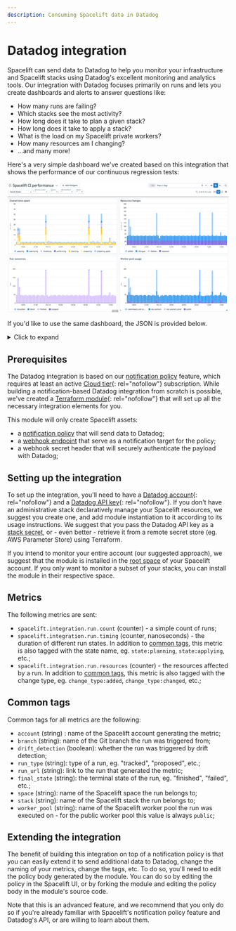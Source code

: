 ```yaml
---
description: Consuming Spacelift data in Datadog
---
```


# Datadog integration

Spacelift can send data to Datadog to help you monitor your infrastructure and Spacelift stacks using Datadog's excellent monitoring and analytics tools. Our integration with Datadog focuses primarily on runs and lets you create dashboards and alerts to answer questions like:

- How many runs are failing?
- Which stacks see the most activity?
- How long does it take to plan a given stack?
- How long does it take to apply a stack?
- What is the load on my Spacelift private workers?
- How many resources am I changing?
- ...and many more!

Here's a very simple dashboard we've created based on this integration that shows the performance of our continuous regression tests:

![Dashboard screenshot](../../assets/screenshots/datadog-screenshot.png)

If you'd like to use the same dashboard, the JSON is provided below.

<details> <!-- markdownlint-disable-line MD033 -->
<summary>Click to expand</summary> <!-- markdownlint-disable-line MD033 -->

{% raw %}

```json
{
  "title": "Spacelift CI performance",
  "description": "",
  "widgets": [
    {
      "id": 1204455947489370,
      "definition": {
        "title": "Overall time spent",
        "title_size": "16",
        "title_align": "left",
        "show_legend": true,
        "legend_layout": "auto",
        "legend_columns": ["avg", "min", "max", "value", "sum"],
        "type": "timeseries",
        "requests": [
          {
            "formulas": [{ "formula": "query1" }],
            "queries": [
              {
                "name": "query1",
                "data_source": "metrics",
                "query": "sum:spacelift.integration.run.timing{$Space AND $Stack AND $Environment AND $WorkerPool AND state NOT IN (queued,confirmed,unconfirmed)} by {state}"
              }
            ],
            "response_format": "timeseries",
            "style": {
              "palette": "dog_classic",
              "line_type": "solid",
              "line_width": "normal"
            },
            "display_type": "bars"
          }
        ]
      },
      "layout": { "x": 0, "y": 0, "width": 6, "height": 4 }
    },
    {
      "id": 4165236413630572,
      "definition": {
        "title": "Resource changes",
        "title_size": "16",
        "title_align": "left",
        "show_legend": true,
        "legend_layout": "auto",
        "legend_columns": ["avg", "min", "max", "value", "sum"],
        "type": "timeseries",
        "requests": [
          {
            "formulas": [{ "formula": "query1" }],
            "queries": [
              {
                "name": "query1",
                "data_source": "metrics",
                "query": "sum:spacelift.integration.run.resources{$Space,$Stack,$Environment,run_type:tracked} by {change_type}.as_count()"
              }
            ],
            "response_format": "timeseries",
            "style": {
              "palette": "dog_classic",
              "line_type": "solid",
              "line_width": "normal"
            },
            "display_type": "bars"
          }
        ]
      },
      "layout": { "x": 6, "y": 0, "width": 6, "height": 4 }
    },
    {
      "id": 7535326510979494,
      "definition": {
        "title": "Run outcomes",
        "title_size": "16",
        "title_align": "left",
        "show_legend": true,
        "legend_layout": "auto",
        "legend_columns": ["avg", "min", "max", "value", "sum"],
        "type": "timeseries",
        "requests": [
          {
            "formulas": [{ "formula": "query1" }],
            "queries": [
              {
                "name": "query1",
                "data_source": "metrics",
                "query": "sum:spacelift.integration.run.count{$Space,$Stack,$Environment} by {final_state}.as_count()"
              }
            ],
            "response_format": "timeseries",
            "style": {
              "palette": "dog_classic",
              "line_type": "solid",
              "line_width": "normal"
            },
            "display_type": "bars"
          }
        ]
      },
      "layout": { "x": 0, "y": 4, "width": 6, "height": 4 }
    },
    {
      "id": 3687311929209224,
      "definition": {
        "title": "Worker pool usage",
        "title_size": "16",
        "title_align": "left",
        "show_legend": true,
        "legend_layout": "auto",
        "legend_columns": ["avg", "min", "max", "value", "sum"],
        "type": "timeseries",
        "requests": [
          {
            "formulas": [{ "formula": "query1" }],
            "queries": [
              {
                "name": "query1",
                "data_source": "metrics",
                "query": "sum:spacelift.integration.run.count{$Environment,$Space} by {worker_pool}.as_count()"
              }
            ],
            "response_format": "timeseries",
            "style": {
              "palette": "dog_classic",
              "line_type": "solid",
              "line_width": "normal"
            },
            "display_type": "bars"
          }
        ]
      },
      "layout": { "x": 6, "y": 4, "width": 6, "height": 4 }
    },
    {
      "id": 3469740549844082,
      "definition": {
        "title": "Drift detection load",
        "title_size": "16",
        "title_align": "left",
        "show_legend": true,
        "legend_layout": "auto",
        "legend_columns": ["avg", "min", "max", "value", "sum"],
        "type": "timeseries",
        "requests": [
          {
            "formulas": [{ "formula": "query1" }],
            "queries": [
              {
                "name": "query1",
                "data_source": "metrics",
                "query": "sum:spacelift.integration.run.count{$Environment,$Space,$WorkerPool,$Stack} by {drift_detection}.as_count()"
              }
            ],
            "response_format": "timeseries",
            "style": {
              "palette": "dog_classic",
              "line_type": "solid",
              "line_width": "normal"
            },
            "display_type": "bars"
          }
        ]
      },
      "layout": { "x": 0, "y": 8, "width": 6, "height": 3 }
    },
    {
      "id": 2802853783337572,
      "definition": {
        "title": "Plan policy outcomes",
        "title_size": "16",
        "title_align": "left",
        "show_legend": true,
        "legend_layout": "auto",
        "legend_columns": ["avg", "min", "max", "value", "sum"],
        "type": "timeseries",
        "requests": [
          {
            "formulas": [{ "formula": "query1" }],
            "queries": [
              {
                "name": "query1",
                "data_source": "metrics",
                "query": "sum:spacelift.integration.run.policies{$Environment,$Space,$WorkerPool,$Stack,policy_type:plan} by {policy_outcome}"
              }
            ],
            "response_format": "timeseries",
            "style": {
              "palette": "dog_classic",
              "line_type": "solid",
              "line_width": "normal"
            },
            "display_type": "bars"
          }
        ]
      },
      "layout": { "x": 6, "y": 8, "width": 6, "height": 3 }
    }
  ],
  "template_variables": [
    {
      "name": "Environment",
      "prefix": "env",
      "available_values": ["preprod", "prod"],
      "default": "*"
    },
    {
      "name": "Space",
      "prefix": "space",
      "available_values": [],
      "default": "*"
    },
    {
      "name": "WorkerPool",
      "prefix": "worker_pool",
      "available_values": [],
      "default": "*"
    },
    {
      "name": "Stack",
      "prefix": "stack",
      "available_values": [],
      "default": "*"
    }
  ],
  "layout_type": "ordered",
  "notify_list": [],
  "reflow_type": "fixed",
  "tags": []
}
```

{% endraw %}

</details>

## Prerequisites

The Datadog integration is based on our [notification policy](../../concepts/policy/notification-policy.md) feature, which requires at least an active [Cloud tier](https://spacelift.io/pricing){: rel="nofollow"} subscription. While building a notification-based Datadog integration from scratch is possible, we've created a [Terraform module](https://registry.terraform.io/modules/spacelift-io/datadog/spacelift/latest){: rel="nofollow"} that will set up all the necessary integration elements for you.

This module will only create Spacelift assets:

- a [notification policy](../../concepts/policy/notification-policy.md) that will send data to Datadog;
- a [webhook endpoint](../webhooks.md) that serve as a notification target for the policy;
- a webhook secret header that will securely authenticate the payload with Datadog;

## Setting up the integration

To set up the integration, you'll need to have a [Datadog account](https://www.datadoghq.com/){: rel="nofollow"} and a [Datadog API key](https://docs.datadoghq.com/account_management/api-app-keys/#api-keys){: rel="nofollow"}. If you don't have an administrative stack declaratively manage your Spacelift resources, we suggest you create one, and add module instantiation to it according to its usage instructions. We suggest that you pass the Datadog API key as a [stack secret](../../concepts/configuration/environment.md#environment-variables), or - even better - retrieve it from a remote secret store (eg. AWS Parameter Store) using Terraform.

If you intend to monitor your entire account (our suggested approach), we suggest that the module is installed in the [root space](../../concepts/spaces/access-control.md) of your Spacelift account. If you only want to monitor a subset of your stacks, you can install the module in their respective space.

## Metrics

The following metrics are sent:

- `spacelift.integration.run.count` (counter) - a simple count of runs;
- `spacelift.integration.run.timing` (counter, nanoseconds) - the duration of different run states. In addition to [common tags](#common-tags), this metric is also tagged with the state name, eg. `state:planning`, `state:applying`, etc.;
- `spacelift.integration.run.resources` (counter) - the resources affected by a run. In addition to [common tags](#common-tags), this metric is also tagged with the change type, eg. `change_type:added`, `change_type:changed`, etc.;

## Common tags

Common tags for all metrics are the following:

- `account` (string) : name of the Spacelift account generating the metric;
- `branch` (string): name of the Git branch the run was triggered from;
- `drift_detection` (boolean): whether the run was triggered by drift detection;
- `run_type` (string): type of a run, eg. "tracked", "proposed", etc.;
- `run_url` (string): link to the run that generated the metric;
- `final_state` (string): the terminal state of the run, eg. "finished", "failed", etc.;
- `space` (string): name of the Spacelift space the run belongs to;
- `stack` (string): name of the Spacelift stack the run belongs to;
- `worker_pool` (string): name of the Spacelift worker pool the run was executed on - for the public worker pool this value is always `public`;

## Extending the integration

The benefit of building this integration on top of a notification policy is that you can easily extend it to send additional data to Datadog, change the naming of your metrics, change the tags, etc. To do so, you'll need to edit the policy body generated by the module. You can do so by editing the policy in the Spacelift UI, or by forking the module and editing the policy body in the module's source code.

Note that this is an advanced feature, and we recommend that you only do so if you're already familiar with Spacelift's notification policy feature and Datadog's API, or are willing to learn about them.
